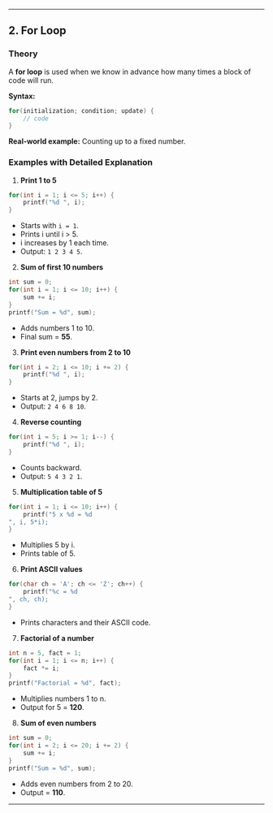 

---

## 2. For Loop

### Theory
A **for loop** is used when we know in advance how many times a block of code will run.

**Syntax:**
```c
for(initialization; condition; update) {
    // code
}
```

**Real-world example:** Counting up to a fixed number.

### Examples with Detailed Explanation

1. **Print 1 to 5**
```c
for(int i = 1; i <= 5; i++) {
    printf("%d ", i);
}
```
- Starts with `i = 1`.  
- Prints i until i > 5.  
- i increases by 1 each time.  
- Output: `1 2 3 4 5`.

2. **Sum of first 10 numbers**
```c
int sum = 0;
for(int i = 1; i <= 10; i++) {
    sum += i;
}
printf("Sum = %d", sum);
```
- Adds numbers 1 to 10.  
- Final sum = **55**.

3. **Print even numbers from 2 to 10**
```c
for(int i = 2; i <= 10; i += 2) {
    printf("%d ", i);
}
```
- Starts at 2, jumps by 2.  
- Output: `2 4 6 8 10`.

4. **Reverse counting**
```c
for(int i = 5; i >= 1; i--) {
    printf("%d ", i);
}
```
- Counts backward.  
- Output: `5 4 3 2 1`.

5. **Multiplication table of 5**
```c
for(int i = 1; i <= 10; i++) {
    printf("5 x %d = %d
", i, 5*i);
}
```
- Multiplies 5 by i.  
- Prints table of 5.

6. **Print ASCII values**
```c
for(char ch = 'A'; ch <= 'Z'; ch++) {
    printf("%c = %d
", ch, ch);
}
```
- Prints characters and their ASCII code.

7. **Factorial of a number**
```c
int n = 5, fact = 1;
for(int i = 1; i <= n; i++) {
    fact *= i;
}
printf("Factorial = %d", fact);
```
- Multiplies numbers 1 to n.  
- Output for 5 = **120**.

8. **Sum of even numbers**
```c
int sum = 0;
for(int i = 2; i <= 20; i += 2) {
    sum += i;
}
printf("Sum = %d", sum);
```
- Adds even numbers from 2 to 20.  
- Output = **110**.

---
